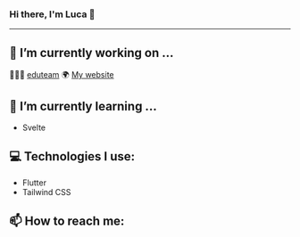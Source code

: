 ### Hi there, I'm Luca 👋
<hr>

## 🔭 I’m currently working on ...


👨🏻‍🏫 <a href="https://github.com/HAUDRAUFHAUN/eduteam">eduteam</a>
🌍 <a href="https://github.com/Luca180405/mywebsite" >My website</a>


## 🌱 I’m currently learning ...

- Svelte 

## 💻 Technologies I use:

- Flutter<br>
- Tailwind CSS<br>

## 📫 How to reach me:

